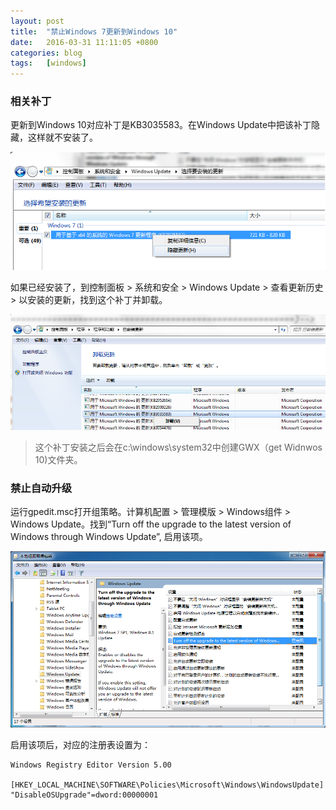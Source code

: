 ```yaml
---
layout: post
title:  "禁止Windows 7更新到Windows 10"
date:   2016-03-31 11:11:05 +0800
categories: blog
tags:   [windows]
---
```


### 相关补丁

更新到Windows 10对应补丁是KB3035583。在Windows Update中把该补丁隐藏，这样就不安装了。

![diswin72win10-hidepatch](/images/diswin72win10-hidepatch.png)

如果已经安装了，到控制面板 > 系统和安全 > Windows Update > 查看更新历史 > 以安装的更新，找到这个补丁并卸载。

![diswin72win10-uninstallpatch](/images/diswin72win10-uninstallpatch.png)

> 这个补丁安装之后会在c:\windows\system32中创建GWX（get Widnwos 10)文件夹。

### 禁止自动升级

运行gpedit.msc打开组策略。计算机配置 > 管理模版 > Windows组件 > Windows Update。找到“Turn off the upgrade to the latest version of Windows through Windows Update”, 启用该项。

![diswin72win10-gpedit](/images/diswin72win10-gpedit.png)

启用该项后，对应的注册表设置为： 

    Windows Registry Editor Version 5.00

    [HKEY_LOCAL_MACHINE\SOFTWARE\Policies\Microsoft\Windows\WindowsUpdate]
    "DisableOSUpgrade"=dword:00000001

